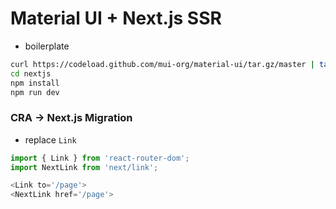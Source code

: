 # Material UI + Next.js SSR

- boilerplate

```bash
curl https://codeload.github.com/mui-org/material-ui/tar.gz/master | tar -xz --strip=2  material-ui-master/examples/nextjs
cd nextjs
npm install
npm run dev
```

### CRA &rarr; Next.js Migration

- replace `Link`

```js
import { Link } from 'react-router-dom';
import NextLink from 'next/link';

<Link to='/page'>
<NextLink href='/page'>
```
